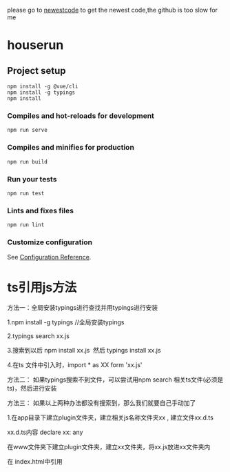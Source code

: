 please go to [newestcode](https://gitee.com/rockyCode/hourserunning) to get the newest code,the github is too slow for me

# houserun

## Project setup
```
npm install -g @vue/cli
npm install -g typings
npm install

```

### Compiles and hot-reloads for development
```
npm run serve
```

### Compiles and minifies for production
```
npm run build
```

### Run your tests
```
npm run test
```

### Lints and fixes files
```
npm run lint
```

### Customize configuration
See [Configuration Reference](https://cli.vuejs.org/config/).


# ts引用js方法
方法一：全局安装typings进行查找并用typings进行安装

1.npm install -g typings //全局安装typings

2.typings search xx.js

3.搜索到以后 npm install xx.js  然后 typings install xx.js

4.在ts 文件中引入时，import * as XX form 'xx.js'

方法二： 如果typings搜索不到文件，可以尝试用npm search 相关ts文件(必须是ts)，然后进行安装

方法三： 如果以上两种办法都没有搜索到，那么我们就要自己手动加了

1.在app目录下建立plugin文件夹，建立相关js名称文件夹xx , 建立文件xx.d.ts 

xx.d.ts内容 declare xx: any

在www文件夹下建立plugin文件夹，建立xx文件夹，将xx.js放进xx文件夹内

在 index.html中引用

<script src = "plugin/xx/xx.js">

在相关ts文件中引用

///<refrence path="plugin/xx/xx.d.ts">

